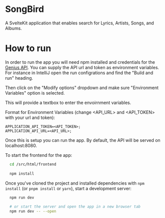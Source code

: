 # SongBird

A SvelteKit application that enables search for Lyrics, Artists, Songs, and Albums.

# How to run
  In order to run the app you will need npm installed and credentials for the [Genius API](https://docs.genius.com). 
  You can supply the API url and token as environment variables. For instance in IntelliJ open the run configrations and find the "Build and run" heading. 
  
  Then click on the "Modify options" dropdown and make sure "Environment Variables" option is selected. 
  
  This will provide a textbox to enter the envoirnment variables.
  
  Format for Environment Variables (change <API_URL> and <API_TOKEN> with your url and token):
    
    APPLICATION_API_TOKEN=<API_TOKEN>;
    APPLICATION_API_URL=<API_URL>;

  Once this is setup you can run the app. By default, the API will be served on localhost:8080.

  To start the frontend for the app:

  ```bash
    cd /src/html/frontend
    
    npm install
  ```

  Once you've cloned the project and installed dependencies with `npm install` (or `pnpm install` or `yarn`), start a development server:

  ```bash
    npm run dev
    
    # or start the server and open the app in a new browser tab
    npm run dev -- --open
  ```
  
